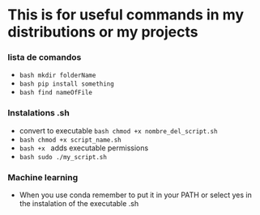 # This is for useful commands in my distributions or my projects

### lista de comandos

- ```bash mkdir folderName ```
- ```bash pip install something ```
- ```bash find nameOfFile ```

### Instalations .sh

- convert to executable ```bash chmod +x nombre_del_script.sh ```
- ```bash chmod +x script_name.sh ```
- ```bash +x ``` adds executable permissions
- ```bash sudo ./my_script.sh ```

### Machine learning
- When you use conda remember to put it in your PATH or select yes in the instalation of the executable .sh